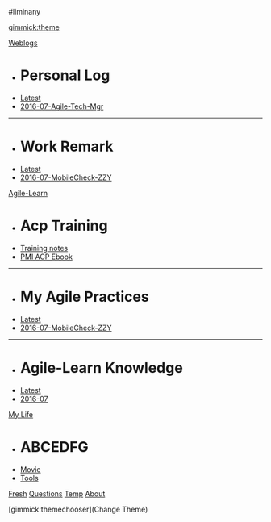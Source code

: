 #liminany
<!--
  -- Default theme
  -- (Read: http://dynalon.github.io/mdwiki/#!customizing.md#Theme_chooser)
  -- [gimmick:theme](flatly)
-->


[gimmick:theme](spacelab)
<!--
  -- Navigation
  -- (Read: http://dynalon.github.io/mdwiki/#!quickstart.md#Adding_a_navigation)
  -->
<!--
    [Note](pages/note.md)
    [Work Remark](pages/remark.md)
    [Acp Training](pages/aura-acp-training.md)
    [PMI ACP Ebook](pages/acp-ebook.md)
    [Fresh](pages/fresh.md)
    [Questions](pages/qa.md)
    [Temp](pages/temp.md)
    -->
<!--
#[Data](pages/data.md)
#[About](pages/about.md)
-->


[Weblogs]()

  * # Personal Log
  * [Latest](pages/note.md)
  * [2016-07-Agile-Tech-Mgr](pages/2016-07-note.md)
  - - - -
  * # Work Remark
  * [Latest](pages/remark.md)
  * [2016-07-MobileCheck-ZZY](pages/2016-07-remark.md) 

[Agile-Learn]()

  * # Acp Training
  * [Training notes](pages/aura-acp-training.md)
  * [PMI ACP Ebook](pages/acp-ebook.md)
  - - - -
  * # My Agile Practices 
  * [Latest]()
  * [2016-07-MobileCheck-ZZY]() 
  - - - -
  * # Agile-Learn Knowledge 
  * [Latest]()
  * [2016-07]() 

[My Life]()

  * # ABCEDFG
  * [Movie]()
  * [Tools]()

[Fresh](pages/fresh.md)
[Questions](pages/qa.md)
[Temp](pages/temp.md)
[About](pages/about.md)


[gimmick:themechooser](Change Theme)
<!--
[gimmick:Disqus](limin-mblogs)
 -->
